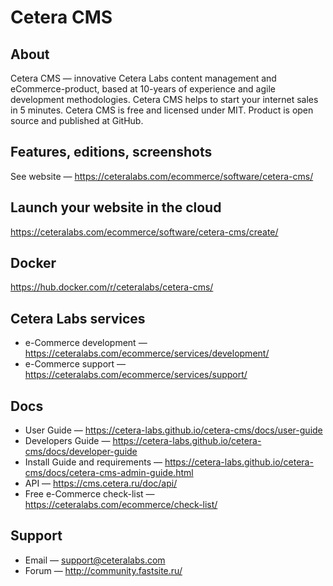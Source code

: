 # Cetera CMS
## About
Cetera CMS — innovative Cetera Labs content management and eCommerce-product, based at 10-years of experience and agile development methodologies. Cetera CMS helps to start your internet sales in 5 minutes. Cetera CMS is free and licensed under MIT. Product is open source and published at GitHub.
## Features, editions, screenshots
See website — https://ceteralabs.com/ecommerce/software/cetera-cms/
## Launch your website in the cloud
https://ceteralabs.com/ecommerce/software/cetera-cms/create/
## Docker 
https://hub.docker.com/r/ceteralabs/cetera-cms/
## Cetera Labs services
* e-Commerce development — https://ceteralabs.com/ecommerce/services/development/
* e-Commerce support — https://ceteralabs.com/ecommerce/services/support/
## Docs
* User Guide — https://cetera-labs.github.io/cetera-cms/docs/user-guide
* Developers Guide — https://cetera-labs.github.io/cetera-cms/docs/developer-guide
* Install Guide and requirements — https://cetera-labs.github.io/cetera-cms/docs/cetera-cms-admin-guide.html
* API — https://cms.cetera.ru/doc/api/
* Free e-Commerce check-list — https://ceteralabs.com/ecommerce/check-list/
## Support
* Email — support@ceteralabs.com
* Forum — http://community.fastsite.ru/
